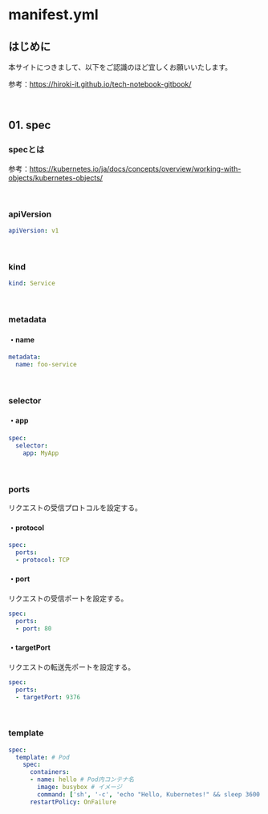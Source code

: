 # manifest.yml

## はじめに

本サイトにつきまして、以下をご認識のほど宜しくお願いいたします。

参考：https://hiroki-it.github.io/tech-notebook-gitbook/

<br>

## 01. spec

### specとは

参考：https://kubernetes.io/ja/docs/concepts/overview/working-with-objects/kubernetes-objects/

<br>

### apiVersion

```yaml
apiVersion: v1
```

<br>

### kind

```yaml
kind: Service
```

<br>

### metadata

#### ・name

```yaml
metadata:
  name: foo-service
```

<br>

### selector

#### ・app

```yaml
spec:
  selector:
    app: MyApp
```

<br>

### ports

リクエストの受信プロトコルを設定する。

#### ・protocol

```yaml
spec:
  ports:
  - protocol: TCP
```

#### ・port

リクエストの受信ポートを設定する。

```yaml
spec:
  ports:
  - port: 80
```

####  ・targetPort

リクエストの転送先ポートを設定する。

```yaml
spec:
  ports:
  - targetPort: 9376
```

<br>

### template

```yaml
spec:
  template: # Pod
    spec:
      containers:
      - name: hello # Pod内コンテナ名
        image: busybox # イメージ
        command: ['sh', '-c', 'echo "Hello, Kubernetes!" && sleep 3600'] # コンテナ起動時コマンド
      restartPolicy: OnFailure
```

